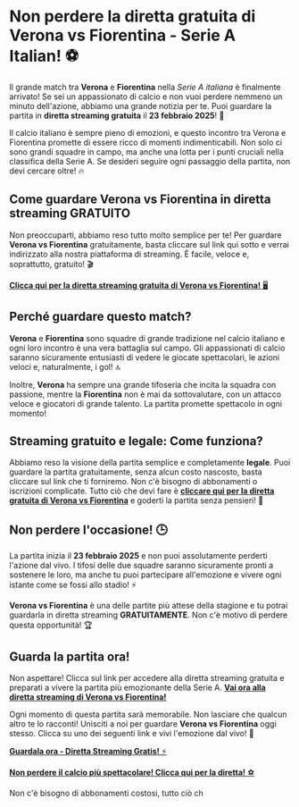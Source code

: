 # Non perdere la diretta gratuita di Verona vs Fiorentina - Serie A Italian! ⚽

Il grande match tra **Verona** e **Fiorentina** nella _Serie A italiana_ è finalmente arrivato! Se sei un appassionato di calcio e non vuoi perdere nemmeno un minuto dell'azione, abbiamo una grande notizia per te. Puoi guardare la partita in **diretta streaming gratuita** il **23 febbraio 2025**! 🎉

Il calcio italiano è sempre pieno di emozioni, e questo incontro tra Verona e Fiorentina promette di essere ricco di momenti indimenticabili. Non solo ci sono grandi squadre in campo, ma anche una lotta per i punti cruciali nella classifica della Serie A. Se desideri seguire ogni passaggio della partita, non devi cercare oltre! 🔥

## Come guardare Verona vs Fiorentina in diretta streaming GRATUITO

Non preoccuparti, abbiamo reso tutto molto semplice per te! Per guardare **Verona vs Fiorentina** gratuitamente, basta cliccare sul link qui sotto e verrai indirizzato alla nostra piattaforma di streaming. È facile, veloce e, soprattutto, gratuito! 🎬

[**Clicca qui per la diretta streaming gratuita di Verona vs Fiorentina!** 🖥️](https://tinyurl.com/livestreamfreeo?st=Verona+vs+Fiorentina&si=gh)

## Perché guardare questo match?

**Verona** e **Fiorentina** sono squadre di grande tradizione nel calcio italiano e ogni loro incontro è una vera battaglia sul campo. Gli appassionati di calcio saranno sicuramente entusiasti di vedere le giocate spettacolari, le azioni veloci e, naturalmente, i gol! 🔝

Inoltre, **Verona** ha sempre una grande tifoseria che incita la squadra con passione, mentre la **Fiorentina** non è mai da sottovalutare, con un attacco veloce e giocatori di grande talento. La partita promette spettacolo in ogni momento!

## Streaming gratuito e legale: Come funziona?

Abbiamo reso la visione della partita semplice e completamente **legale**. Puoi guardare la partita gratuitamente, senza alcun costo nascosto, basta cliccare sul link che ti forniremo. Non c'è bisogno di abbonamenti o iscrizioni complicate. Tutto ciò che devi fare è [**cliccare qui per la diretta gratuita di Verona vs Fiorentina**](https://tinyurl.com/livestreamfreeo?st=Verona+vs+Fiorentina&si=gh) e goderti la partita senza pensieri! 🙌

## Non perdere l'occasione! 🕒

La partita inizia il **23 febbraio 2025** e non puoi assolutamente perderti l'azione dal vivo. I tifosi delle due squadre saranno sicuramente pronti a sostenere le loro, ma anche tu puoi partecipare all'emozione e vivere ogni istante come se fossi allo stadio! ⚡

**Verona vs Fiorentina** è una delle partite più attese della stagione e tu potrai guardarla in diretta streaming **GRATUITAMENTE**. Non c'è motivo di perdere questa opportunità! 🏆

## Guarda la partita ora!

Non aspettare! Clicca sul link per accedere alla diretta streaming gratuita e preparati a vivere la partita più emozionante della Serie A. [**Vai ora alla diretta streaming di Verona vs Fiorentina!**](https://tinyurl.com/livestreamfreeo?st=Verona+vs+Fiorentina&si=gh)

Ogni momento di questa partita sarà memorabile. Non lasciare che qualcun altro te lo racconti! Unisciti a noi per guardare **Verona vs Fiorentina** oggi stesso. Clicca su uno dei seguenti link e vivi l'emozione dal vivo! 🎉

[**Guardala ora - Diretta Streaming Gratis!** ⚡](https://tinyurl.com/livestreamfreeo?st=Verona+vs+Fiorentina&si=gh)

[**Non perdere il calcio più spettacolare! Clicca qui per la diretta!** ⚽](https://tinyurl.com/livestreamfreeo?st=Verona+vs+Fiorentina&si=gh)

Non c'è bisogno di abbonamenti costosi, tutto ciò ch
